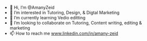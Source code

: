 - 👋 Hi, I’m @AmanyZeid
- 👀 I’m interested in Tutoring, Design, & Digtal Marketing
- 🌱 I’m currently learning Vedio editting
- 💞️ I’m looking to collaborate on Tutoring, Content writing, editing & marketing  
- 📫 How to reach me www.linkedin.com/in/amany-zeid

<!---
AmanyZeid/AmanyZeid is a ✨ Quran & Arabic tuter, English translator & Content Creator ✨ repository because its `README.md` (this file) appears on your GitHub profile.
You can click the Preview link to take a look at your changes.
--->
